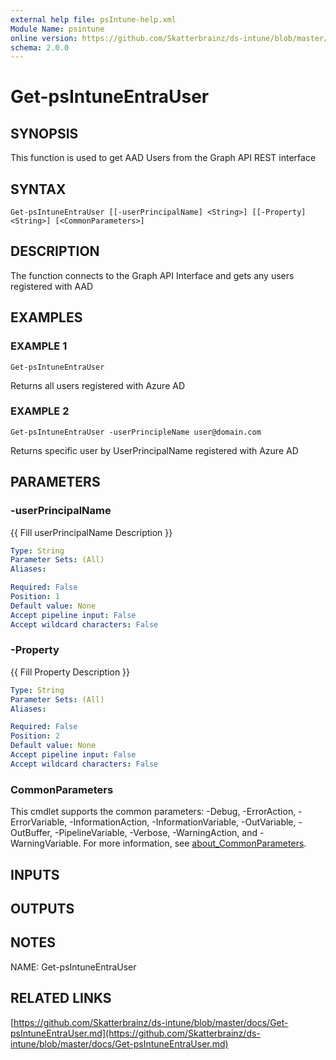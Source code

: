 ```yaml
---
external help file: psIntune-help.xml
Module Name: psintune
online version: https://github.com/Skatterbrainz/ds-intune/blob/master/docs/Get-psIntuneEntraUser.md
schema: 2.0.0
---
```


# Get-psIntuneEntraUser

## SYNOPSIS
This function is used to get AAD Users from the Graph API REST interface

## SYNTAX

```
Get-psIntuneEntraUser [[-userPrincipalName] <String>] [[-Property] <String>] [<CommonParameters>]
```

## DESCRIPTION
The function connects to the Graph API Interface and gets any users registered with AAD

## EXAMPLES

### EXAMPLE 1
```
Get-psIntuneEntraUser
```

Returns all users registered with Azure AD

### EXAMPLE 2
```
Get-psIntuneEntraUser -userPrincipleName user@domain.com
```

Returns specific user by UserPrincipalName registered with Azure AD

## PARAMETERS

### -userPrincipalName
{{ Fill userPrincipalName Description }}

```yaml
Type: String
Parameter Sets: (All)
Aliases:

Required: False
Position: 1
Default value: None
Accept pipeline input: False
Accept wildcard characters: False
```

### -Property
{{ Fill Property Description }}

```yaml
Type: String
Parameter Sets: (All)
Aliases:

Required: False
Position: 2
Default value: None
Accept pipeline input: False
Accept wildcard characters: False
```

### CommonParameters
This cmdlet supports the common parameters: -Debug, -ErrorAction, -ErrorVariable, -InformationAction, -InformationVariable, -OutVariable, -OutBuffer, -PipelineVariable, -Verbose, -WarningAction, and -WarningVariable. For more information, see [about_CommonParameters](http://go.microsoft.com/fwlink/?LinkID=113216).

## INPUTS

## OUTPUTS

## NOTES
NAME: Get-psIntuneEntraUser

## RELATED LINKS

[https://github.com/Skatterbrainz/ds-intune/blob/master/docs/Get-psIntuneEntraUser.md](https://github.com/Skatterbrainz/ds-intune/blob/master/docs/Get-psIntuneEntraUser.md)

